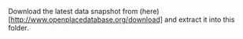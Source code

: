 Download the latest data snapshot from (here)[http://www.openplacedatabase.org/download] and extract it into this folder.